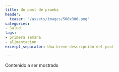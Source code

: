 ```yaml
---
title: Un post de prueba
header:
  teaser: "/assets/images/500x300.png"
categories:
- Salud
tags:
- primera semana
- alimentacion
excerpt_separator: Una breve descripción del post

---
```

Contenido a ser mostrado